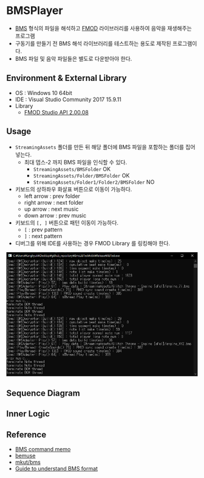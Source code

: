 # BMSPlayer

* [BMS](http://hitkey.nekokan.dyndns.info/cmds.htm#MEMO-ABOUT-BMS-FORMAT-SPECIFICATION) 형식의 파일을 해석하고 [FMOD](https://www.fmod.com/) 라이브러리를 사용하여 음악을 재생해주는 프로그램
* 구동기를 만들기 전 BMS 해석 라이브러리를 테스트하는 용도로 제작된 프로그램이다.
* BMS 파일 및 음악 파일들은 별도로 다운받아야 한다.

## Environment & External Library

* OS : Windows 10 64bit
* IDE : Visual Studio Community 2017 15.9.11
* Library
  * [FMOD Studio API 2.00.08](https://www.fmod.com/download)

## Usage

* `StreamingAssets` 폴더를 만든 뒤 해당 폴더에 BMS 파일을 포함하는 폴더를 집어넣는다.
  * 최대 뎁스-2 까지 BMS 파일을 인식할 수 있다.
    * `StreamingAssets/BMSFolder` OK
    * `StreamingAssets/Folder/BMSFolder` OK
    * `StreamingAssets/Folder1/Folder2/BMSFolder` NO
* 키보드의 상하좌우 화살표 버튼으로 이동이 가능하다.
  * left arrow : prev folder
  * right arrow : next folder
  * up arrow : next music
  * down arrow : prev music
* 키보드의 `[, ]` 버튼으로 패턴 이동이 가능하다.
  * `[` : prev pattern
  * `]` : next pattern
* 디버그를 위해 IDE를 사용하는 경우 FMOD Library 를 링킹해야 한다.

![](result.png)

## Sequence Diagram

## Inner Logic

## Reference

* [BMS command memo](http://hitkey.nekokan.dyndns.info/cmds.htm#CHARSET)
* [bemuse](https://github.com/bemusic/bemuse)
* [mkut/bms](https://github.com/mkut/bms/tree/master/BMSLib.Test)
* [Guide to understand BMS format](http://cosmic.mearie.org/2005/03/bmsguide/)